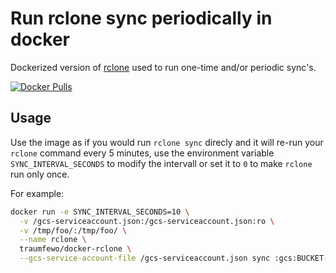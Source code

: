 # Run rclone sync periodically in docker

Dockerized version of [rclone](https://rclone.org/) used to run one-time and/or periodic sync's.

[![Docker Pulls](https://img.shields.io/docker/pulls/traumfewo/docker-rclone.svg)](https://hub.docker.com/r/traumfewo/docker-rclone/)


## Usage

Use the image as if you would run `rclone sync` direcly and it will re-run your `rclone` command every 5 minutes, use the environment variable `SYNC_INTERVAL_SECONDS` to modify the intervall or set it to `0` to make `rclone` run only once.

For example:
```bash
docker run -e SYNC_INTERVAL_SECONDS=10 \
  -v /gcs-serviceaccount.json:/gcs-serviceaccount.json:ro \
  -v /tmp/foo/:/tmp/foo/ \
  --name rclone \
  traumfewo/docker-rclone \
  --gcs-service-account-file /gcs-serviceaccount.json sync :gcs:BUCKET-NAME/BUCKET-DIR/ /tmp/foo/
```
